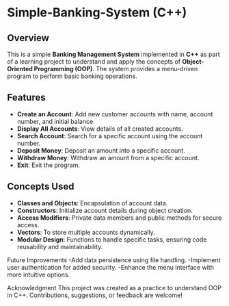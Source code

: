 # Simple-Banking-System (C++)

## Overview
This is a simple **Banking Management System** implemented in **C++** as part of a learning project to understand and apply the concepts of **Object-Oriented Programming (OOP)**. The system provides a menu-driven program to perform basic banking operations.

## Features
- **Create an Account**: Add new customer accounts with name, account number, and initial balance.
- **Display All Accounts**: View details of all created accounts.
- **Search Account**: Search for a specific account using the account number.
- **Deposit Money**: Deposit an amount into a specific account.
- **Withdraw Money**: Withdraw an amount from a specific account.
- **Exit**: Exit the program.

## Concepts Used
- **Classes and Objects**: Encapsulation of account data.
- **Constructors**: Initialize account details during object creation.
- **Access Modifiers**: Private data members and public methods for secure access.
- **Vectors**: To store multiple accounts dynamically.
- **Modular Design**: Functions to handle specific tasks, ensuring code reusability and maintainability.

Future Improvements
-Add data persistence using file handling.
-Implement user authentication for added security.
-Enhance the menu interface with more intuitive options.

Acknowledgment
This project was created as a practice to understand OOP in C++. Contributions, suggestions, or feedback are welcome!


